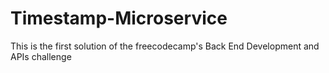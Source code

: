# Timestamp-Microservice
This is the first solution of the freecodecamp's Back End Development and APIs challenge
